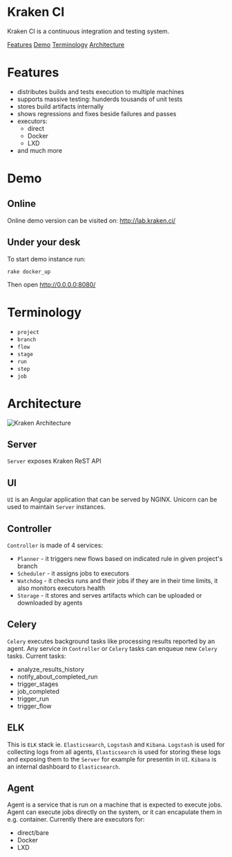 # Kraken CI

Kraken CI is a continuous integration and testing system.

[Features](#features)
[Demo](#Demo)
[Terminology](#Terminology)
[Architecture](#Architecture)

# Features

- distributes builds and tests execution to multiple machines
- supports massive testing: hunderds tousands of unit tests
- stores build artifacts internally
- shows regressions and fixes beside failures and passes
- executors:
  - direct
  - Docker
  - LXD
- and much more

# Demo 

## Online

Online demo version can be visited on: http://lab.kraken.ci/

## Under your desk

To start demo instance run:

```console
rake docker_up
```

Then open http://0.0.0.0:8080/

# Terminology

- `project`
- `branch`
- `flow`
- `stage`
- `run`
- `step`
- `job`

# Architecture

![Kraken Architecture](https://i.imgur.com/S11Lyfj.png)

## Server
`Server` exposes Kraken ReST API

## UI
`UI` is an Angular application that can be served by NGINX. Unicorn can be used to maintain `Server` instances.

## Controller
`Controller` is made of 4 services:

- `Planner` - it triggers new flows based on indicated rule in given project's branch
- `Scheduler` - it assigns jobs to executors
- `Watchdog` - it checks runs and their jobs if they are in their time limits, it also monitors executors health
- `Storage` - it stores and serves artifacts which can be uploaded or downloaded by agents

## Celery
`Celery` executes background tasks like processing results reported by an agent. Any service in `Controller`
or `Celery` tasks can enqueue new `Celery` tasks. Current tasks:

- analyze_results_history
- notify_about_completed_run
- trigger_stages
- job_completed
- trigger_run
- trigger_flow

## ELK
This is `ELK` stack ie. `Elasticsearch`, `Logstash` and `Kibana`. `Logstash` is used for collecting logs from all agents,
`Elasticsearch` is used for storing these logs and exposing them to the `Server` for example for presentin in `UI`.
`Kibana` is an internal dashboard to `Elasticsearch`.

## Agent
Agent is a service that is run on a machine that is expected to execute jobs. Agent can execute jobs directly on the system,
or it can encapulate them in e.g. container. Currently there are executors for:

- direct/bare
- Docker
- LXD

